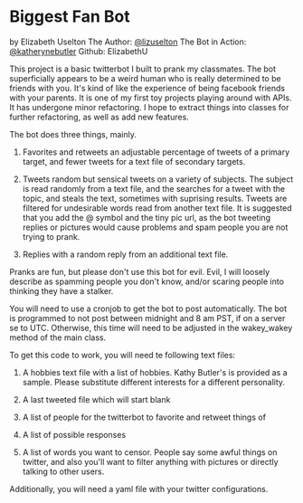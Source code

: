 Biggest Fan Bot
===============
by Elizabeth Uselton
The Author: [@lizuselton](https://twitter.com/lizuselton)
The Bot in Action: [@katherynebutler](https://twitter.com/katherynebutler)
Github: ElizabethU

This project is a basic twitterbot I built to prank my classmates. The bot superficially appears to be a weird human who is really determined to be friends with you. It's kind of like the experience of being facebook friends with your parents. It is one of my first toy projects playing around with APIs. It has undergone minor refactoring. I hope to extract things into classes for further refactoring, as well as add new features.

The bot does three things, mainly.

1. Favorites and retweets an adjustable percentage of tweets of a primary target, and fewer tweets for a text file of secondary targets.

2. Tweets random but sensical tweets on a variety of subjects. The subject is read randomly from a text file, and the searches for a tweet with the topic, and steals the text, sometimes with suprising results. Tweets are filtered for undesirable words read from another text file. It is suggested that you add the @ symbol and the tiny pic url, as the bot tweeting replies or pictures would cause problems and spam people you are not trying to prank.

3. Replies with a random reply from an additional text file.

Pranks are fun, but please don't use this bot for evil. Evil, I will loosely describe as spamming people you don't know, and/or scaring people into thinking they have a stalker.

You will need to use a cronjob to get the bot to post automatically. The bot is programmed to not post between midnight and 8 am PST, if on a server se to UTC. Otherwise, this time will need to be adjusted in the wakey_wakey method of the main class.

To get this code to work, you will need te following text files:

1. A hobbies text file with a list of hobbies. Kathy Butler's is provided as a sample. Please substitute different interests for a different personality.

2. A last tweeted file which will start blank

3. A list of people for the twitterbot to favorite and retweet things of

4. A list of possible responses

5. A list of words you want to censor. People say some awful things on twitter, and also you'll want to filter anything with pictures or directly talking to other users.

Additionally, you will need a yaml file with your twitter configurations.